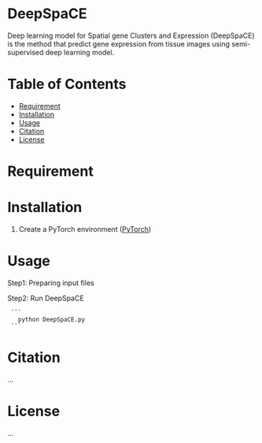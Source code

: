 # DeepSpaCE

Deep learning model for Spatial gene Clusters and Expression (DeepSpaCE) is the method that predict gene expression from tissue images using semi-supervised deep learning model.


# Table of Contents
- [Requirement](#requirement)
- [Installation](#installation)
- [Usage](#usage)
- [Citation](#citation)
- [License](#license)

# Requirement

# Installation
1. Create a PyTorch environment ([PyTorch](https://pytorch.org/)) 


# Usage
Step1: Preparing input files

Step2: Run DeepSpaCE
     
     ```
       python DeepSpaCE.py
     ```




# Citation
...

# License
...
